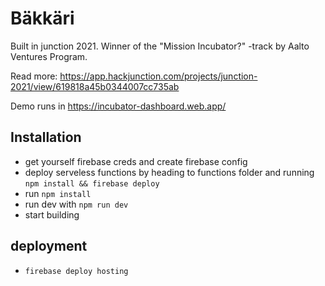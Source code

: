 # Bäkkäri

Built in junction 2021. Winner of the "Mission Incubator?" -track by Aalto Ventures Program.

Read more: https://app.hackjunction.com/projects/junction-2021/view/619818a45b0344007cc735ab

Demo runs in https://incubator-dashboard.web.app/

## Installation
- get yourself firebase creds and create firebase config
- deploy serveless functions by heading to functions folder and running `npm install && firebase deploy`
- run `npm install`
- run dev with `npm run dev`
- start building

## deployment
- `firebase deploy hosting`
